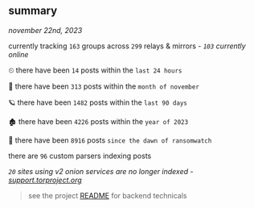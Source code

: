 
## summary
_november 22nd, 2023_

currently tracking `163` groups across `299` relays & mirrors - _`103` currently online_

⏲ there have been `14` posts within the `last 24 hours`

🦈 there have been `313` posts within the `month of november`

🪐 there have been `1482` posts within the `last 90 days`

🏚 there have been `4226` posts within the `year of 2023`

🦕 there have been `8916` posts `since the dawn of ransomwatch`

there are `96` custom parsers indexing posts

_`20` sites using v2 onion services are no longer indexed - [support.torproject.org](https://support.torproject.org/onionservices/v2-deprecation/)_

> see the project [README](https://github.com/joshhighet/ransomwatch#ransomwatch--) for backend technicals
